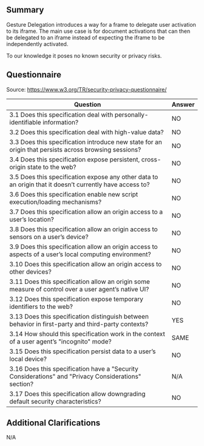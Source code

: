 ## Summary

Gesture Delegation introduces a way for a frame to delegate user activation to its iframe. The main use case is for document
activations that can then be delegated to an iframe instead of expecting the iframe to be independently activated.

To our knowledge it poses no known security or privacy risks.

## Questionnaire

Source: https://www.w3.org/TR/security-privacy-questionnaire/

|Question | Answer|
|---------|-------|
|3.1 Does this specification deal with personally-identifiable information?| NO |
|3.2 Does this specification deal with high-value data?| NO |
|3.3 Does this specification introduce new state for an origin that persists across browsing sessions?| NO |
|3.4 Does this specification expose persistent, cross-origin state to the web?| NO |
|3.5 Does this specification expose any other data to an origin that it doesn’t currently have access to?| NO |
|3.6 Does this specification enable new script execution/loading mechanisms?| NO |
|3.7 Does this specification allow an origin access to a user’s location?| NO |
|3.8 Does this specification allow an origin access to sensors on a user’s device?| NO |
|3.9 Does this specification allow an origin access to aspects of a user’s local computing environment?| NO |
|3.10 Does this specification allow an origin access to other devices?| NO |
|3.11 Does this specification allow an origin some measure of control over a user agent’s native UI?| NO |
|3.12 Does this specification expose temporary identifiers to the web?| NO |
|3.13 Does this specification distinguish between behavior in first-party and third-party contexts?| YES |
|3.14 How should this specification work in the context of a user agent’s "incognito" mode?| SAME |
|3.15 Does this specification persist data to a user’s local device?| NO |
|3.16 Does this specification have a "Security Considerations" and "Privacy Considerations" section?| N/A |
|3.17 Does this specification allow downgrading default security characteristics?| NO |

## Additional Clarifications

N/A
